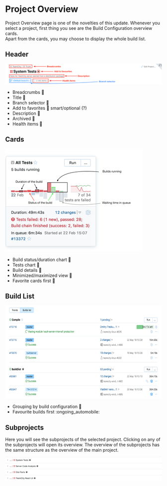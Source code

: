 # Project Overview
Project Overview page is one of the novelties of this update. Whenever you select a 
project, first thing you see are the Build Configuration overview cards. 
<br>Apart from the cards, you may choose to display the whole build list. 

## Header

<img src="https://github.com/JetBrains/teamcity-roadmap/blob/master/Images/project_overview_header.png">

* Breadcrumbs  :checkered_flag:
* Title :checkered_flag:
* Branch selector :checkered_flag:
* Add to favorites :checkered_flag:	smart/optional (?)
* Description :checkered_flag:
* Archived :checkered_flag:
* Health items :checkered_flag:

## Cards

<img height="331" width="442" src="https://github.com/JetBrains/teamcity-roadmap/blob/master/Images/project_overview_card.png">

* Build status/duration chart :checkered_flag:
* Tests chart :checkered_flag:
* Build details :checkered_flag:
* Minimized/maximized view :checkered_flag:
* Favorite cards first :checkered_flag:

## Build List

<img height="300" width="673" src="https://github.com/JetBrains/teamcity-roadmap/blob/master/Images/build_list.png">

* Grouping by build configuration :checkered_flag:
* Favourite builds first :ongoing_automobile:

## Subprojects

Here you will see the subprojects of the selected project. Clicking on any of the subprojects will open its overview. 
The overview of the subprojects has the same structure as the overview of the main project.

<img src="https://github.com/JetBrains/teamcity-roadmap/blob/master/Images/subprojects.png">
